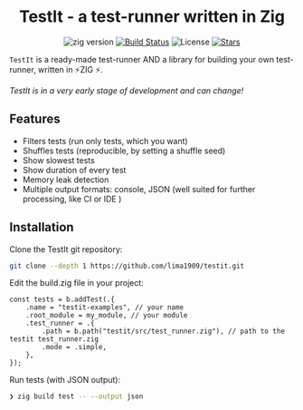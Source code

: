 <div align="center">

# TestIt - a test-runner written in Zig

![zig version](https://img.shields.io/badge/zig%20version-0.15-fcca77)
[![Build Status](https://img.shields.io/github/actions/workflow/status/lima1909/testit/ci.yaml?style=for-the-badge)](https://github.com/lima1909/testit/actions)
![License](https://img.shields.io/github/license/lima1909/testit?style=for-the-badge)
[![Stars](https://img.shields.io/github/stars/lima1909/testit?style=for-the-badge)](https://github.com/lima1909/testit/stargazers)

</div>

`TestIt` is a ready-made test-runner AND a library for building your own test-runner, written in ⚡ZIG ⚡.

*TestIt is in a very early stage of development and can change!*


## Features

- Filters tests (run only tests, which you want)
- Shuffles tests (reproducible, by setting a shuffle seed)
- Show slowest tests 
- Show duration of every test
- Memory leak detection
- Multiple output formats: console, JSON (well suited for further processing, like CI or IDE )

## Installation

Clone the TestIt git repository:

```bash
git clone --depth 1 https://github.com/lima1909/testit.git
```

Edit the build.zig file in your project:

```zig
const tests = b.addTest(.{
    .name = "testit-examples", // your name
    .root_module = my_module, // your module
    .test_runner = .{ 
        .path = b.path("testit/src/test_runner.zig"), // path to the testit test_runner.zig
        .mode = .simple,
    },
});
```

Run tests (with JSON output):

```bash
❯ zig build test -- --output json 
```

